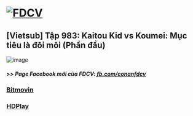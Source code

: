 # [![FDCV](https://user-images.githubusercontent.com/75318518/142803511-f5c20d56-47eb-4f2a-b63f-6b9b169c295b.png)](https://admin1509.github.io/fdcvteam.blogspot.com/)
## [Vietsub] Tập 983: Kaitou Kid vs Koumei: Mục tiêu là đôi môi (Phần đầu)
![image](https://user-images.githubusercontent.com/75318518/144706038-036d8af7-1a98-4f16-bee2-085c18aee82b.png)

##### >> Page Facebook mới của FDCV: [fb.com/conanfdcv](https://fb.com/conanfdcv)
### [Bitmovin](https://bitmovin.com/demos/stream-test?format=hls&manifest=https://raw.githubusercontent.com/admin1509/admin1509/main/video-5b.gapo.vn/videos/results/a9bc3843-2eaf-4b35-82fc-6efbcf28fd0f/720p/file.m3u8)
### [HDPlay](https://hdplay.se/?HLSP2P=https://raw.githubusercontent.com/admin1509/admin1509/main/video-5b.gapo.vn/videos/results/a9bc3843-2eaf-4b35-82fc-6efbcf28fd0f/720p/file.m3u8)
